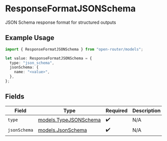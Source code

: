 # ResponseFormatJSONSchema

JSON Schema response format for structured outputs

## Example Usage

```typescript
import { ResponseFormatJSONSchema } from "open-router/models";

let value: ResponseFormatJSONSchema = {
  type: "json_schema",
  jsonSchema: {
    name: "<value>",
  },
};
```

## Fields

| Field                                                | Type                                                 | Required                                             | Description                                          |
| ---------------------------------------------------- | ---------------------------------------------------- | ---------------------------------------------------- | ---------------------------------------------------- |
| `type`                                               | [models.TypeJSONSchema](../models/typejsonschema.md) | :heavy_check_mark:                                   | N/A                                                  |
| `jsonSchema`                                         | [models.JsonSchema](../models/jsonschema.md)         | :heavy_check_mark:                                   | N/A                                                  |